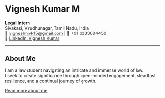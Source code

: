 # Vignesh Kumar M
**Legal Intern**  
Sivakasi, Virudhunagar, Tamil Nadu, India  
📧 [vigneshmvk15@gmail.com](mailto:vigneshmvk15@gmail.com) | 📱 +91 6383694439  
🔗 [LinkedIn: Vignesh Kumar](https://www.linkedin.com/)

---

## About Me
I am a law student navigating an intricate and immense world of law.  
I seek to create significance through open-minded engagement, steadfast resilience, and a continual journey of growth.

[Read more about me](about.md)

